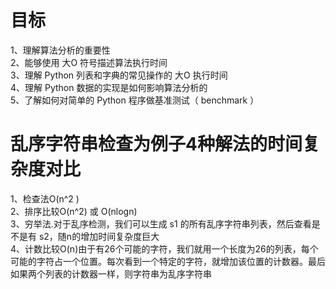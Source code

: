 # 目标  
1、理解算法分析的重要性  
2、能够使用 大O 符号描述算法执行时间  
3、理解 Python 列表和字典的常见操作的 大O 执行时间  
4、理解 Python 数据的实现是如何影响算法分析的   
5、了解如何对简单的 Python 程序做基准测试（ benchmark ）  

# 乱序字符串检查为例子4种解法的时间复杂度对比  
1、检查法O(n^2 )  
2、排序比较O(n^2) 或 O(nlogn)  
3、穷举法.对于乱序检测，我们可以生成 s1 的所有乱序字符串列表，然后查看是不是有 s2，随n的增加时间复杂度巨大  
4、计数比较O(n)由于有26个可能的字符，我们就用一个长度为26的列表，每个可能的字符占一个位置。每次看到一个特定的字符，就增加该位置的计数器。最后如果两个列表的计数器一样，则字符串为乱序字符串
